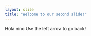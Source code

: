 ```yaml
---
layout: slide
title: "Welcome to our second slide!"
---
```

Hola nino
Use the left arrow to go back!
